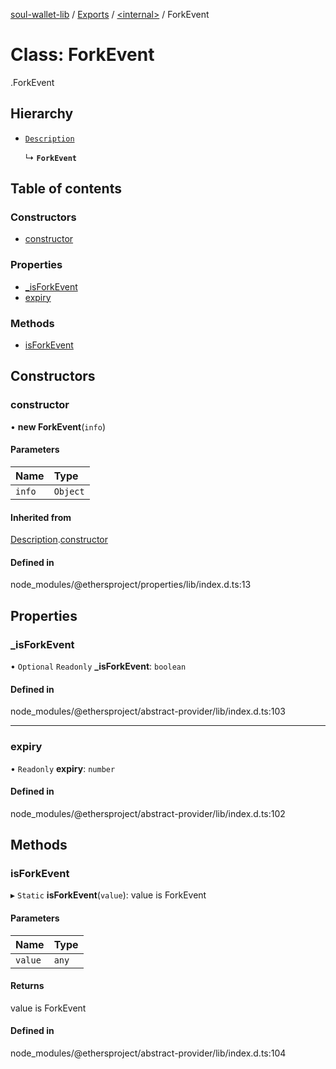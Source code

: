 [soul-wallet-lib](../README.md) / [Exports](../modules.md) / [<internal\>](../modules/internal_.md) / ForkEvent

# Class: ForkEvent

[<internal>](../modules/internal_.md).ForkEvent

## Hierarchy

- [`Description`](internal_.Description.md)

  ↳ **`ForkEvent`**

## Table of contents

### Constructors

- [constructor](internal_.ForkEvent.md#constructor)

### Properties

- [\_isForkEvent](internal_.ForkEvent.md#_isforkevent)
- [expiry](internal_.ForkEvent.md#expiry)

### Methods

- [isForkEvent](internal_.ForkEvent.md#isforkevent)

## Constructors

### constructor

• **new ForkEvent**(`info`)

#### Parameters

| Name | Type |
| :------ | :------ |
| `info` | `Object` |

#### Inherited from

[Description](internal_.Description.md).[constructor](internal_.Description.md#constructor)

#### Defined in

node_modules/@ethersproject/properties/lib/index.d.ts:13

## Properties

### \_isForkEvent

• `Optional` `Readonly` **\_isForkEvent**: `boolean`

#### Defined in

node_modules/@ethersproject/abstract-provider/lib/index.d.ts:103

___

### expiry

• `Readonly` **expiry**: `number`

#### Defined in

node_modules/@ethersproject/abstract-provider/lib/index.d.ts:102

## Methods

### isForkEvent

▸ `Static` **isForkEvent**(`value`): value is ForkEvent

#### Parameters

| Name | Type |
| :------ | :------ |
| `value` | `any` |

#### Returns

value is ForkEvent

#### Defined in

node_modules/@ethersproject/abstract-provider/lib/index.d.ts:104
